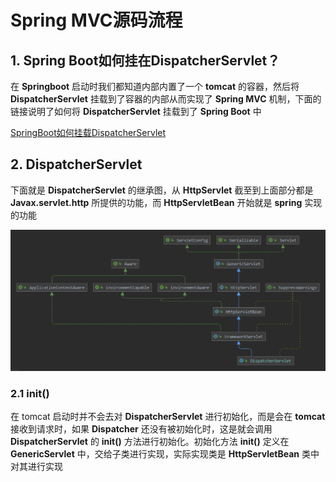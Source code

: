 # Spring MVC源码流程

## 1. Spring Boot如何挂在DispatcherServlet？

在 **Springboot** 启动时我们都知道内部内置了一个 **tomcat** 的容器，然后将 **DispatcherServlet** 挂载到了容器的内部从而实现了 **Spring MVC** 机制，下面的链接说明了如何将 **DispatcherServlet** 挂载到了 **Spring Boot** 中

[SpringBoot如何挂载DispatcherServlet](https://blog.csdn.net/weixin_43915643/article/details/125421616)

## 2. DispatcherServlet

下面就是 **DispatcherServlet** 的继承图，从 **HttpServlet** 截至到上面部分都是 **Javax.servlet.http** 所提供的功能，而 **HttpServletBean** 开始就是 **spring** 实现的功能

![](images/DispatcherServlet.png)

### 2.1 init()

在 tomcat 启动时并不会去对 **DispatcherServlet** 进行初始化，而是会在 **tomcat** 接收到请求时，如果 **Dispatcher** 还没有被初始化时，这是就会调用 **DispatcherServlet** 的 **init()** 方法进行初始化。初始化方法 **init()** 定义在 **GenericServlet** 中，交给子类进行实现，实际实现类是 **HttpServletBean** 类中对其进行实现

